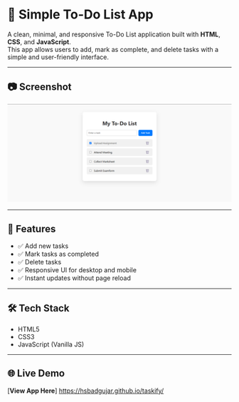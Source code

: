 # 📝 Simple To-Do List App

A clean, minimal, and responsive To-Do List application built with **HTML**, **CSS**, and **JavaScript**.  
This app allows users to add, mark as complete, and delete tasks with a simple and user-friendly interface.

---

## 📷 Screenshot
 ![To-Do List App](todo.png)  

---

## 🚀 Features
- ✅ Add new tasks
- ✅ Mark tasks as completed
- ✅ Delete tasks
- ✅ Responsive UI for desktop and mobile
- ✅ Instant updates without page reload

---

## 🛠️ Tech Stack
- HTML5  
- CSS3  
- JavaScript (Vanilla JS)

---

## 🌐 Live Demo
[**View App Here**] https://hsbadgujar.github.io/taskify/ 
